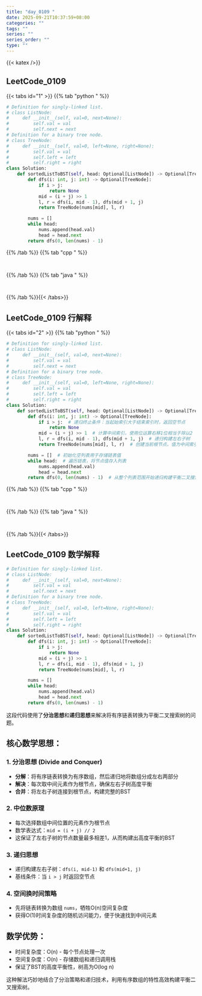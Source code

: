 ```yaml
---
title: "day_0109 "
date: 2025-09-21T10:37:59+08:00
categories: ""
tags: ""
series: ""
series_order: ""
type: ""
---
```


{{< katex />}}


## LeetCode_0109 

{{< tabs id="1" >}}
{{% tab "python " %}}

```python 
# Definition for singly-linked list.
# class ListNode:
#     def __init__(self, val=0, next=None):
#         self.val = val
#         self.next = next
# Definition for a binary tree node.
# class TreeNode:
#     def __init__(self, val=0, left=None, right=None):
#         self.val = val
#         self.left = left
#         self.right = right
class Solution:
    def sortedListToBST(self, head: Optional[ListNode]) -> Optional[TreeNode]:
        def dfs(i: int, j: int) -> Optional[TreeNode]:
            if i > j:
                return None
            mid = (i + j) >> 1
            l, r = dfs(i, mid - 1), dfs(mid + 1, j)
            return TreeNode(nums[mid], l, r)

        nums = []
        while head:
            nums.append(head.val)
            head = head.next
        return dfs(0, len(nums) - 1) 
```

{{% /tab %}}
{{% tab "cpp " %}}

```cpp 
 
```

{{% /tab %}}
{{% tab "java " %}}

```java 
 
```

{{% /tab %}}{{< /tabs>}}

## LeetCode_0109  行解释

{{< tabs id="2" >}}
{{% tab "python " %}}

```python
# Definition for singly-linked list.
# class ListNode:
#     def __init__(self, val=0, next=None):
#         self.val = val
#         self.next = next
# Definition for a binary tree node.
# class TreeNode:
#     def __init__(self, val=0, left=None, right=None):
#         self.val = val
#         self.left = left
#         self.right = right
class Solution:
    def sortedListToBST(self, head: Optional[ListNode]) -> Optional[TreeNode]:
        def dfs(i: int, j: int) -> Optional[TreeNode]:
            if i > j:  # 递归终止条件：当起始索引大于结束索引时，返回空节点
                return None
            mid = (i + j) >> 1  # 计算中间索引，使用位运算右移1位相当于除以2
            l, r = dfs(i, mid - 1), dfs(mid + 1, j)  # 递归构建左右子树
            return TreeNode(nums[mid], l, r)  # 创建当前根节点，值为中间索引对应的值，左右子树分别为递归结果

        nums = []  # 初始化空列表用于存储链表值
        while head:  # 遍历链表，将节点值存入列表
            nums.append(head.val)
            head = head.next
        return dfs(0, len(nums) - 1)  # 从整个列表范围开始递归构建平衡二叉搜索树
```

{{% /tab %}}
{{% tab "cpp " %}}

```cpp 
 
```

{{% /tab %}}
{{% tab "java " %}}

```java 
 
```

{{% /tab %}}{{< /tabs>}}

## LeetCode_0109  数学解释

```python 
# Definition for singly-linked list.
# class ListNode:
#     def __init__(self, val=0, next=None):
#         self.val = val
#         self.next = next
# Definition for a binary tree node.
# class TreeNode:
#     def __init__(self, val=0, left=None, right=None):
#         self.val = val
#         self.left = left
#         self.right = right
class Solution:
    def sortedListToBST(self, head: Optional[ListNode]) -> Optional[TreeNode]:
        def dfs(i: int, j: int) -> Optional[TreeNode]:
            if i > j:
                return None
            mid = (i + j) >> 1
            l, r = dfs(i, mid - 1), dfs(mid + 1, j)
            return TreeNode(nums[mid], l, r)

        nums = []
        while head:
            nums.append(head.val)
            head = head.next
        return dfs(0, len(nums) - 1) 
```


这段代码使用了**分治思想**和**递归思想**来解决将有序链表转换为平衡二叉搜索树的问题。

## 核心数学思想：

### 1. 分治思想 (Divide and Conquer)
- **分解**：将有序链表转换为有序数组，然后递归地将数组分成左右两部分
- **解决**：每次取中间元素作为根节点，确保左右子树高度平衡
- **合并**：将左右子树连接到根节点，构建完整的BST

### 2. 中位数原理
- 每次选择数组中间位置的元素作为根节点
- 数学表达式：`mid = (i + j) // 2`
- 这保证了左右子树的节点数量最多相差1，从而构建出高度平衡的BST

### 3. 递归思想
- 递归构建左右子树：`dfs(i, mid-1)` 和 `dfs(mid+1, j)`
- 基线条件：当 `i > j` 时返回空节点

### 4. 空间换时间策略
- 先将链表转换为数组 `nums`，牺牲O(n)空间复杂度
- 获得O(1)时间复杂度的随机访问能力，便于快速找到中间元素

## 数学优势：
- 时间复杂度：O(n) - 每个节点处理一次
- 空间复杂度：O(n) - 存储数组和递归调用栈
- 保证了BST的高度平衡性，树高为O(log n)

这种解法巧妙地结合了分治策略和递归技术，利用有序数组的特性高效构建平衡二叉搜索树。



